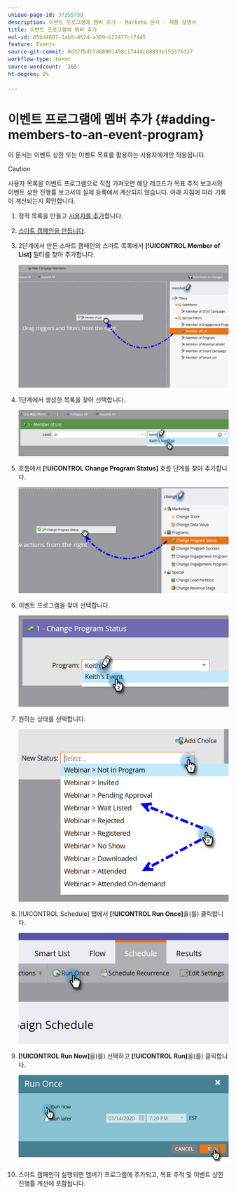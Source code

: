 ```yaml
---
unique-page-id: 37355758
description: 이벤트 프로그램에 멤버 추가 - Marketo 문서 - 제품 설명서
title: 이벤트 프로그램에 멤버 추가
exl-id: 05bd4807-3ab8-452d-a389-b22477cf7445
feature: Events
source-git-commit: 0d37fbdb7d08901458c1744dc68893e155176327
workflow-type: tm+mt
source-wordcount: '165'
ht-degree: 0%

---
```


# 이벤트 프로그램에 멤버 추가 {#adding-members-to-an-event-program}

이 문서는 이벤트 상한 또는 이벤트 목표를 활용하는 사용자에게만 적용됩니다.

>[!CAUTION]
>
>사용자 목록을 이벤트 프로그램으로 직접 가져오면 해당 레코드가 목표 추적 보고서와 이벤트 상한 진행률 보고서의 실제 등록에서 계산되지 않습니다. 아래 지침에 따라 기록이 계산되는지 확인합니다.

1. 정적 목록을 만들고 [사용자를 추가](/help/marketo/product-docs/core-marketo-concepts/smart-lists-and-static-lists/static-lists/create-a-static-list.md)합니다.

1. [스마트 캠페인을 만듭니다](/help/marketo/product-docs/core-marketo-concepts/smart-campaigns/creating-a-smart-campaign/create-a-new-smart-campaign.md).

1. 2단계에서 만든 스마트 캠페인의 스마트 목록에서 **[!UICONTROL Member of List]** 필터를 찾아 추가합니다.

   ![](assets/three.png)

1. 1단계에서 생성한 목록을 찾아 선택합니다.

   ![](assets/four.png)

1. 흐름에서 **[!UICONTROL Change Program Status]** 흐름 단계를 찾아 추가합니다.

   ![](assets/five.png)

1. 이벤트 프로그램을 찾아 선택합니다.

   ![](assets/six.png)

1. 원하는 상태를 선택합니다.

   ![](assets/seven.png)

1. [!UICONTROL Schedule] 탭에서 **[!UICONTROL Run Once]**&#x200B;을(를) 클릭합니다.

   ![](assets/eight.png)

1. **[!UICONTROL Run Now]**&#x200B;을(를) 선택하고 **[!UICONTROL Run]**&#x200B;을(를) 클릭합니다.

   ![](assets/nine.png)

1. 스마트 캠페인이 실행되면 멤버가 프로그램에 추가되고, 목표 추적 및 이벤트 상한 진행률 계산에 포함됩니다.
